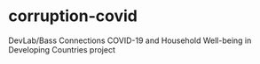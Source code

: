 # corruption-covid
DevLab/Bass Connections COVID-19 and Household Well-being in Developing Countries project
